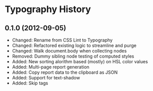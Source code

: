 Typography History
==================

0.1.0 (2012-09-05)
------------------

- Changed: Rename from CSS Lint to Typography
- Changed: Refactored existing logic to streamline and purge
- Changed: Walk document.body when collecting nodes
- Removed: Dummy sibling node testing of computed styles
- Added: New sorting alorithm based (mostly) on HSL color values
- Added: Multi-page report generation
- Added: Copy report data to the clipboard as JSON
- Added: Support for text-shadow
- Added: Skip <noscript> tags
